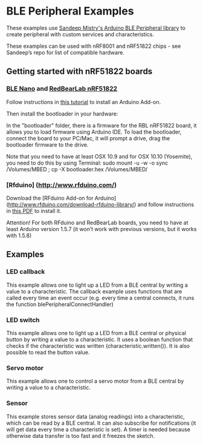 # BLE Peripheral Examples

These examples use [Sandeep Mistry's Arduino BLE Peripheral library](https://github.com/sandeepmistry/arduino-BLEPeripheral) to create peripheral with custom services and characteristics. 

These examples can be used with nRF8001 and nRF51822 chips - see Sandeep’s repo for list of compatible hardware.



## Getting started with nRF51822 boards

### [BLE Nano](http://redbearlab.com/blenano/) and [RedBearLab nRF51822](http://redbearlab.com/redbearlab-nrf51822)

Follow instructions in [this tutorial](http://redbearlab.com/getting-started-nrf51822/) to install an Arduino Add-on.

Then install the bootloader in your hardware:

In the "bootloader" folder, there is a firmware for the RBL nRF51822 board, it allows you to load firmware using Arduino IDE. To load the bootloader, connect the board to your PC/Mac, it will prompt a drive, drag the bootloader firmware to the drive.

Note that you need to have at least OSX 10.9 and for OSX 10.10 (Yosemite), you need to do this by using Terminal: sudo mount -u -w -o sync /Volumes/MBED ; cp -X bootloader.hex /Volumes/MBED/

### [Rfduino] (http://www.rfduino.com/)

Download the [RFduino Add-on for Arduino] (http://www.rfduino.com/download-rfduino-library/) and follow instructions in [this PDF](http://www.rfduino.com/wp-content/uploads/2014/04/RFduino.Quick_.Start_.Guide_.pdf) to install it. 

Attention! For both RFduino and RedBearLab boards, you need to have at least Arduino version 1.5.7 (it won’t work with previous versions, but it works with 1.5.8)




## Examples

### LED callback

This example allows one to light up a LED from a BLE central by writing a value to a characteristic. The callback example uses functions that are called every time an event occur (e.g. every time a central connects, it runs the function blePeripheralConnectHandler)

### LED switch 

This example allows one to light up a LED from a BLE central or physical button by writing a value to a characteristic. It uses a boolean function that checks if the characteristic was written (characteristic.written()). It is also possible to read the button value.


### Servo motor

This example allows one to control a servo motor from a BLE central by writing a value to a characteristic.


### Sensor 

This example stores sensor data (analog readings) into a characteristic, which can be read by a BLE central. It can also subscribe for notifications (it will get data every time a characteristic is set). A timer is needed because otherwise data transfer is too fast and it freezes the sketch.

